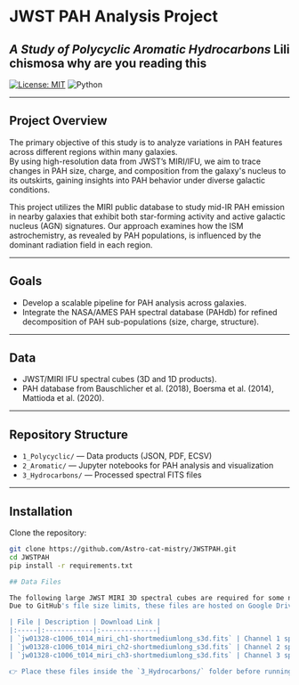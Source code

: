 # JWST PAH Analysis Project
_A Study of Polycyclic Aromatic Hydrocarbons_
Lili chismosa why are you reading this
---


[![License: MIT](https://img.shields.io/badge/License-MIT-yellow.svg)](./LICENSE)
![Python](https://img.shields.io/badge/python-3.9%2B-blue)

---

## Project Overview

The primary objective of this study is to analyze variations in PAH features across different regions within many galaxies.  
By using high-resolution data from JWST’s MIRI/IFU, we aim to trace changes in PAH size, charge, and composition from the galaxy's nucleus to its outskirts, gaining insights into PAH behavior under diverse galactic conditions.

This project utilizes the MIRI public database to study mid-IR PAH emission in nearby galaxies that exhibit both star-forming activity and active galactic nucleus (AGN) signatures. Our approach examines how the ISM astrochemistry, as revealed by PAH populations, is influenced by the dominant radiation field in each region.

---

## Goals

- Develop a scalable pipeline for PAH analysis across galaxies.
- Integrate the NASA/AMES PAH spectral database (PAHdb) for refined decomposition of PAH sub-populations (size, charge, structure).

---

## Data

- JWST/MIRI IFU spectral cubes (3D and 1D products).
- PAH database from Bauschlicher et al. (2018), Boersma et al. (2014), Mattioda et al. (2020).

---

## Repository Structure

- `1_Polycyclic/` — Data products (JSON, PDF, ECSV)
- `2_Aromatic/` — Jupyter notebooks for PAH analysis and visualization
- `3_Hydrocarbons/` — Processed spectral FITS files

---

## Installation

Clone the repository:
```bash
git clone https://github.com/Astro-cat-mistry/JWSTPAH.git
cd JWSTPAH
pip install -r requirements.txt

## Data Files

The following large JWST MIRI 3D spectral cubes are required for some notebooks.  
Due to GitHub's file size limits, these files are hosted on Google Drive:

| File | Description | Download Link |
|:-----|:------------|:--------------|
| `jw01328-c1006_t014_miri_ch1-shortmediumlong_s3d.fits` | Channel 1 spectral cube | [Download](https://drive.google.com/uc?export=download&id=1-dh21pp5fm88m538zmro95k-o_J65Rsq) |
| `jw01328-c1006_t014_miri_ch2-shortmediumlong_s3d.fits` | Channel 2 spectral cube | [Download](https://drive.google.com/uc?export=download&id=1kn3ZYmedyVoCAvyHbS6iYPcUnMNQH8rK) |
| `jw01328-c1006_t014_miri_ch3-shortmediumlong_s3d.fits` | Channel 3 spectral cube | [Download](https://drive.google.com/uc?export=download&id=1WNcNXjOdLMEKJT_kXz5KXXCqgtDyaBN2) |

👉 Place these files inside the `3_Hydrocarbons/` folder before running the notebooks.
